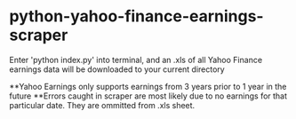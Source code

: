 # python-yahoo-finance-earnings-scraper

Enter 'python index.py' into terminal, and an .xls of all Yahoo Finance earnings data will be downloaded to your current directory

**Yahoo Earnings only supports earnings from 3 years prior to 1 year in the future
**Errors caught in scraper are most likely due to no earnings for that particular date.  They are ommitted from .xls sheet.
